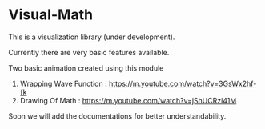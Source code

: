 # Visual-Math

This is a visualization library (under development).

Currently there are very basic features available.

Two basic animation created using this module
1. Wrapping Wave Function : https://m.youtube.com/watch?v=3GsWx2hf-fk
2. Drawing Of Math : https://m.youtube.com/watch?v=jShUCRzi41M

Soon we will add the documentations for better understandability.
